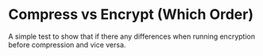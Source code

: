 # Compress vs Encrypt (Which Order)

A simple test to show that if there any differences when running encryption before compression and vice versa.
